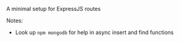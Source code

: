 A minimal setup for ExpressJS routes 

Notes:
- Look up `npm mongodb` for help in async insert and find functions

